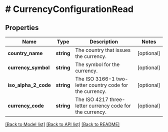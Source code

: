 # # CurrencyConfigurationRead

## Properties

Name | Type | Description | Notes
------------ | ------------- | ------------- | -------------
**country_name** | **string** | The country that issues the currency. | [optional]
**currency_symbol** | **string** | The symbol for the currency. | [optional]
**iso_alpha_2_code** | **string** | The ISO 3166-1 two-letter country code for the currency. | [optional]
**currency_code** | **string** | The ISO 4217 three-letter currency code for the currency. | [optional]

[[Back to Model list]](../../README.md#models) [[Back to API list]](../../README.md#endpoints) [[Back to README]](../../README.md)

